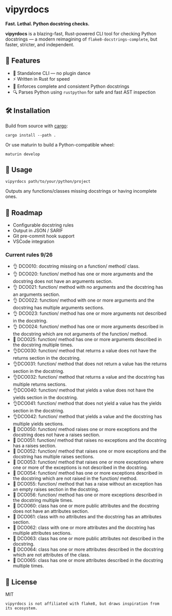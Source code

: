 # vipyrdocs

**Fast. Lethal. Python docstring checks.**

**vipyrdocs** is a blazing-fast, Rust-powered CLI tool for checking Python docstrings — a modern reimagining of `flake8-docstrings-complete`, but faster, stricter, and independent.

## 🚀 Features

- 🐍 Standalone CLI — no plugin dance
- ⚡ Written in Rust for speed
- 📖 Enforces complete and consistent Python docstrings
- 🔍 Parses Python using `rustpython` for safe and fast AST inspection

## 🛠️ Installation

Build from source with [cargo](https://www.rust-lang.org/tools/install):

```
cargo install --path .
```

Or use maturin to build a Python-compatible wheel:

```
maturin develop
```

## 🧪 Usage

```
vipyrdocs path/to/your/python/project
```

Outputs any functions/classes missing docstrings or having incomplete ones.

## 🔮 Roadmap

- Configurable docstring rules
- Output in JSON / SARIF
- Git pre-commit hook support
- VSCode integration

### Current rules 9/26

- 👌 DCO010: docstring missing on a function/ method/ class.
- 👌 DCO020: function/ method has one or more arguments and the docstring does not have an arguments section.
- 👌 DCO021: function/ method with no arguments and the docstring has an arguments section.
- 👌 DCO022: function/ method with one or more arguments and the docstring has multiple arguments sections.
- 👌 DCO023: function/ method has one or more arguments not described in the docstring.
- 👌 DCO024: function/ method has one or more arguments described in the docstring which are not arguments of the function/ method.
- 🙅 DCO025: function/ method has one or more arguments described in the docstring multiple times.
- 👌DCO030: function/ method that returns a value does not have the returns section in the docstring.
- 👌DCO031: function/ method that does not return a value has the returns section in the docstring.
- 👌DCO032: function/ method that returns a value and the docstring has multiple returns sections.
- 👌DCO040: function/ method that yields a value does not have the yields section in the docstring.
- 👌DCO041: function/ method that does not yield a value has the yields section in the docstring.
- 👌DCO042: function/ method that yields a value and the docstring has multiple yields sections.
- 🙅 DCO050: function/ method raises one or more exceptions and the docstring does not have a raises section.
- 🙅 DCO051: function/ method that raises no exceptions and the docstring has a raises section.
- 🙅 DCO052: function/ method that raises one or more exceptions and the docstring has multiple raises sections.
- 🙅 DCO053: function/ method that raises one or more exceptions where one or more of the exceptions is not described in the docstring.
- 🙅 DCO054: function/ method has one or more exceptions described in the docstring which are not raised in the function/ method.
- 🙅 DCO055: function/ method that has a raise without an exception has an empty raises section in the docstring.
- 🙅 DCO056: function/ method has one or more exceptions described in the docstring multiple times.
- 🙅 DCO060: class has one or more public attributes and the docstring does not have an attributes section.
- 🙅 DCO061: class with no attributes and the docstring has an attributes section.
- 🙅 DCO062: class with one or more attributes and the docstring has multiple attributes sections.
- 🙅 DCO063: class has one or more public attributes not described in the docstring.
- 🙅 DCO064: class has one or more attributes described in the docstring which are not attributes of the class.
- 🙅 DCO065: class has one or more attributes described in the docstring multiple times.

## 📜 License

MIT

`vipyrdocs is not affiliated with flake8, but draws inspiration from its ecosystem.`
